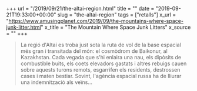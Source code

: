 +++
url = "/2019/09/21/the-altai-region.html"
title = ""
date = "2019-09-21T19:33:00+00:00"
slug = "the-altai-region"
tags = ["retalls"]
x_url = "https://www.amusingplanet.com/2019/09/the-mountains-where-space-junk-litter.html"
x_title = "The Mountain Where Space Junk Litters"
x_source = ""
+++

> La regió d'Altai es troba just sota la ruta de vol de la base espacial més gran i transitada del món: el cosmòdrom de Baikonur, al Kazakhstan. Cada vegada que s'hi enlaira una nau, els dipòsits de combustible buits, els coets elevadors gastats i altres rebuigs cauen sobre aquests turons remots, esgarrifen els residents, destrossen cases i maten bestiar. Sovint, l'agència espacial russa ha de lliurar una indemnització als veïns…
